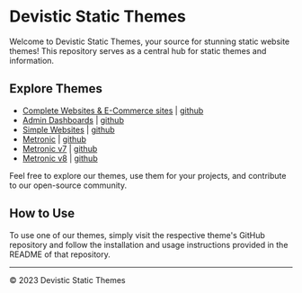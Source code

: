 # Devistic Static Themes

Welcome to Devistic Static Themes, your source for stunning static website themes! This repository serves as a central hub for static themes and information.

## Explore Themes

- [Complete Websites & E-Commerce sites](https://devistic-static-themes.github.io/complete.github.io/) | [github](https://github.com/devistic-static-themes/complete.github.io)
- [Admin Dashboards](https://devistic-static-themes.github.io/dashboards.github.io/) | [github](https://github.com/devistic-static-themes/dashboards.github.io)
- [Simple Websites](https://devistic-static-themes.github.io/simple.github.io/) | [github](https://github.com/devistic-static-themes/simple.github.io)
- [Metronic](https://devistic-static-themes.github.io/metronic.github.io/) | [github](https://github.com/devistic-static-themes/metronic.github.io)
- [Metronic v7](https://devistic-static-themes.github.io/metronic_v7.github.io/) | [github](https://github.com/devistic-static-themes/metronic_v7.github.io)
- [Metronic v8](https://devistic-static-themes.github.io/metronic_v8.github.io/) | [github](https://github.com/devistic-static-themes/metronic_v8.github.io)

Feel free to explore our themes, use them for your projects, and contribute to our open-source community.

## How to Use

To use one of our themes, simply visit the respective theme's GitHub repository and follow the installation and usage instructions provided in the README of that repository.

---

&copy; 2023 Devistic Static Themes
